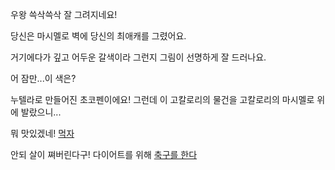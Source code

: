 우왕 쓱삭쓱삭 잘 그려지네요!

당신은 마시멜로 벽에 당신의 최애캐를 그렸어요.

거기에다가 깊고 어두운 갈색이라 그런지 그림이 선명하게 잘 드러나요.

어 잠만...이 색은?

누텔라로 만들어진 초코펜이에요! 그런데 이 고칼로리의 물건을 고칼로리의 마시멜로 위에 발랐으니...

뭐 맛있겠네! [먹자](eat-choco.md)

안되 살이 쪄버린다구! 다이어트를 위해 [축구를 한다](../soccer/soccer.md)
